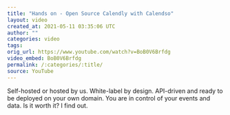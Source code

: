 ```yaml
---
title: "Hands on - Open Source Calendly with Calendso"
layout: video
created_at: 2021-05-11 03:35:06 UTC
author: ""
categories: video
tags: 
orig_url: https://www.youtube.com/watch?v=BoB0V6Brfdg
video_embed: BoB0V6Brfdg
permalink: /:categories/:title/
source: YouTube
---
```

Self-hosted or hosted by us. White-label by design. API-driven and ready to be deployed on your own domain. You are in control of your events and data. Is it worth it? I find out.